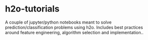 # h2o-tutorials
A couple of jupyter/python notebooks meant to solve prediction/classification problems using h2o. Includes best practices around feature engineering, algorithm selection and implementation..
